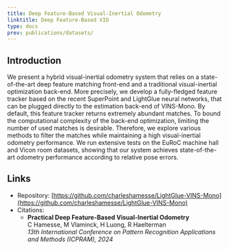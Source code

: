 ```yaml
---
title: Deep Feature-Based Visual-Inertial Odometry
linktitle: Deep Feature-Based VIO
type: docs
prev: publications/datasets/
---
```



## Introduction

We present a hybrid visual-inertial odometry system that relies on a state-of-the-art deep feature matching front-end and a traditional visual-inertial optimization back-end. More precisely, we develop a fully-fledged feature tracker based on the recent SuperPoint and LightGlue neural networks, that can be plugged directly to the estimation back-end of VINS-Mono. By default, this feature tracker returns extremely abundant matches. To bound the computational complexity of the back-end optimization, limiting the number of used matches is desirable. Therefore, we explore various methods to filter the matches while maintaining a high visual-inertial odometry performance. We run extensive tests on the EuRoC machine hall and Vicon room datasets, showing that our system achieves state-of-the-art odometry performance according to relative pose errors.

## Links



- Repository: [https://github.com/charleshamesse/LightGlue-VINS-Mono](https://github.com/charleshamesse/LightGlue-VINS-Mono)
- Citations: 
    - **Practical Deep Feature-Based Visual-Inertial Odometry**<br />
C Hamesse, M Vlaminck, H Luong, R Haelterman<br />
*13th International Conference on Pattern Recognition Applications and Methods (ICPRAM), 2024*

